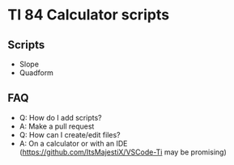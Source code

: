 # TI 84 Calculator scripts

## Scripts
* Slope
* Quadform

## FAQ
* Q: How do I add scripts?
* A: Make a pull request
* Q: How can I create/edit files?
* A: On a calculator or with an IDE (https://github.com/ItsMajestiX/VSCode-Ti may be promising)
